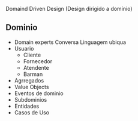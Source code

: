 Domaind Driven Design (Design dirigido a domínio)

## Dominio
- Domain experts
    Conversa
    Linguagem ubiqua
- Usuario
    - Cliente
    - Fornecedor
    - Atendente
    - Barman
- Agrregados
- Value Objects
- Eventos de dominio
- Subdominios
- Entidades
- Casos de Uso
